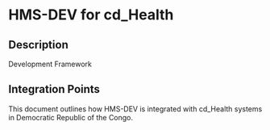 # HMS-DEV for cd_Health

## Description

Development Framework

## Integration Points

This document outlines how HMS-DEV is integrated with cd_Health systems in Democratic Republic of the Congo.
